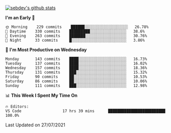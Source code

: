 [![sebdev's github stats](https://github-readme-stats.vercel.app/api?username=sebdeveloper6952&theme=vue-dark)](https://github.com/anuraghazra/github-readme-stats)
<!--START_SECTION:waka-->
**I'm an Early 🐤** 

```text
🌞 Morning    229 commits    ██████░░░░░░░░░░░░░░░░░░░   26.78% 
🌆 Daytime    330 commits    █████████░░░░░░░░░░░░░░░░   38.6% 
🌃 Evening    263 commits    ███████░░░░░░░░░░░░░░░░░░   30.76% 
🌙 Night      33 commits     █░░░░░░░░░░░░░░░░░░░░░░░░   3.86%

```
📅 **I'm Most Productive on Wednesday** 

```text
Monday       143 commits    ████░░░░░░░░░░░░░░░░░░░░░   16.73% 
Tuesday      137 commits    ████░░░░░░░░░░░░░░░░░░░░░   16.02% 
Wednesday    157 commits    ████░░░░░░░░░░░░░░░░░░░░░   18.36% 
Thursday     131 commits    ███░░░░░░░░░░░░░░░░░░░░░░   15.32% 
Friday       90 commits     ██░░░░░░░░░░░░░░░░░░░░░░░   10.53% 
Saturday     86 commits     ██░░░░░░░░░░░░░░░░░░░░░░░   10.06% 
Sunday       111 commits    ███░░░░░░░░░░░░░░░░░░░░░░   12.98%

```


📊 **This Week I Spent My Time On** 

```text
🔥 Editors: 
VS Code                  17 hrs 39 mins      █████████████████████████   100.0%

```


 Last Updated on 27/07/2021
<!--END_SECTION:waka-->
